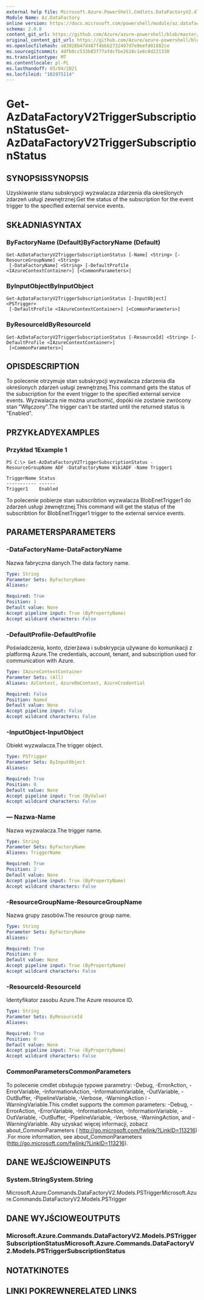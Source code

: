 ```yaml
---
external help file: Microsoft.Azure.PowerShell.Cmdlets.DataFactoryV2.dll-Help.xml
Module Name: Az.DataFactory
online version: https://docs.microsoft.com/powershell/module/az.datafactory/get-azdatafactoryv2triggersubscriptionstatus
schema: 2.0.0
content_git_url: https://github.com/Azure/azure-powershell/blob/master/src/DataFactory/DataFactoryV2/help/Get-AzDataFactoryV2TriggerSubscriptionStatus.md
original_content_git_url: https://github.com/Azure/azure-powershell/blob/master/src/DataFactory/DataFactoryV2/help/Get-AzDataFactoryV2TriggerSubscriptionStatus.md
ms.openlocfilehash: a83028b47d487f4bbb2732497d7e9eefd01882ce
ms.sourcegitcommit: 4dfb0cc533b83f77afdcfbe2618c1e6c8d221330
ms.translationtype: MT
ms.contentlocale: pl-PL
ms.lasthandoff: 03/04/2021
ms.locfileid: "101975114"
---
```

# <span data-ttu-id="fd176-101">Get-AzDataFactoryV2TriggerSubscriptionStatus</span><span class="sxs-lookup"><span data-stu-id="fd176-101">Get-AzDataFactoryV2TriggerSubscriptionStatus</span></span>

## <span data-ttu-id="fd176-102">SYNOPSIS</span><span class="sxs-lookup"><span data-stu-id="fd176-102">SYNOPSIS</span></span>
<span data-ttu-id="fd176-103">Uzyskiwanie stanu subskrypcji wyzwalacza zdarzenia dla określonych zdarzeń usługi zewnętrznej.</span><span class="sxs-lookup"><span data-stu-id="fd176-103">Get the status of the subscription for the event trigger to the specified external service events.</span></span>

## <span data-ttu-id="fd176-104">SKŁADNIA</span><span class="sxs-lookup"><span data-stu-id="fd176-104">SYNTAX</span></span>

### <span data-ttu-id="fd176-105">ByFactoryName (Default)</span><span class="sxs-lookup"><span data-stu-id="fd176-105">ByFactoryName (Default)</span></span>
```
Get-AzDataFactoryV2TriggerSubscriptionStatus [-Name] <String> [-ResourceGroupName] <String>
 [-DataFactoryName] <String> [-DefaultProfile <IAzureContextContainer>] [<CommonParameters>]
```

### <span data-ttu-id="fd176-106">ByInputObject</span><span class="sxs-lookup"><span data-stu-id="fd176-106">ByInputObject</span></span>
```
Get-AzDataFactoryV2TriggerSubscriptionStatus [-InputObject] <PSTrigger>
 [-DefaultProfile <IAzureContextContainer>] [<CommonParameters>]
```

### <span data-ttu-id="fd176-107">ByResourceId</span><span class="sxs-lookup"><span data-stu-id="fd176-107">ByResourceId</span></span>
```
Get-AzDataFactoryV2TriggerSubscriptionStatus [-ResourceId] <String> [-DefaultProfile <IAzureContextContainer>]
 [<CommonParameters>]
```

## <span data-ttu-id="fd176-108">OPIS</span><span class="sxs-lookup"><span data-stu-id="fd176-108">DESCRIPTION</span></span>
<span data-ttu-id="fd176-109">To polecenie otrzymuje stan subskrypcji wyzwalacza zdarzenia dla określonych zdarzeń usługi zewnętrznej.</span><span class="sxs-lookup"><span data-stu-id="fd176-109">This command gets the status of the subscription for the event trigger to the specified external service events.</span></span> <span data-ttu-id="fd176-110">Wyzwalacza nie można uruchomić, dopóki nie zostanie zwrócony stan "Włączony".</span><span class="sxs-lookup"><span data-stu-id="fd176-110">The trigger can't be started until the returned status is "Enabled".</span></span>

## <span data-ttu-id="fd176-111">PRZYKŁADY</span><span class="sxs-lookup"><span data-stu-id="fd176-111">EXAMPLES</span></span>

### <span data-ttu-id="fd176-112">Przykład 1</span><span class="sxs-lookup"><span data-stu-id="fd176-112">Example 1</span></span>
```
PS C:\> Get-AzDataFactoryV2TriggerSubscriptionStatus -ResourceGroupName ADF -DataFactoryName WikiADF -Name Trigger1

TriggerName Status
----------- ------
Trigger1    Enabled
```

<span data-ttu-id="fd176-113">To polecenie pobierze stan subscribtion wyzwalacza BlobEnetTrigger1 do zdarzeń usługi zewnętrznej.</span><span class="sxs-lookup"><span data-stu-id="fd176-113">This command will get the status of the subscribtion for BlobEnetTrigger1 trigger to the external service events.</span></span>

## <span data-ttu-id="fd176-114">PARAMETERS</span><span class="sxs-lookup"><span data-stu-id="fd176-114">PARAMETERS</span></span>

### <span data-ttu-id="fd176-115">-DataFactoryName</span><span class="sxs-lookup"><span data-stu-id="fd176-115">-DataFactoryName</span></span>
<span data-ttu-id="fd176-116">Nazwa fabryczna danych.</span><span class="sxs-lookup"><span data-stu-id="fd176-116">The data factory name.</span></span>

```yaml
Type: String
Parameter Sets: ByFactoryName
Aliases: 

Required: True
Position: 1
Default value: None
Accept pipeline input: True (ByPropertyName)
Accept wildcard characters: False
```

### <span data-ttu-id="fd176-117">-DefaultProfile</span><span class="sxs-lookup"><span data-stu-id="fd176-117">-DefaultProfile</span></span>
<span data-ttu-id="fd176-118">Poświadczenia, konto, dzierżawa i subskrypcja używane do komunikacji z platformą Azure.</span><span class="sxs-lookup"><span data-stu-id="fd176-118">The credentials, account, tenant, and subscription used for communication with Azure.</span></span>

```yaml
Type: IAzureContextContainer
Parameter Sets: (All)
Aliases: AzContext, AzureRmContext, AzureCredential

Required: False
Position: Named
Default value: None
Accept pipeline input: False
Accept wildcard characters: False
```

### <span data-ttu-id="fd176-119">-InputObject</span><span class="sxs-lookup"><span data-stu-id="fd176-119">-InputObject</span></span>
<span data-ttu-id="fd176-120">Obiekt wyzwalacza.</span><span class="sxs-lookup"><span data-stu-id="fd176-120">The trigger object.</span></span>

```yaml
Type: PSTrigger
Parameter Sets: ByInputObject
Aliases: 

Required: True
Position: 0
Default value: None
Accept pipeline input: True (ByValue)
Accept wildcard characters: False
```

### <span data-ttu-id="fd176-121">— Nazwa</span><span class="sxs-lookup"><span data-stu-id="fd176-121">-Name</span></span>
<span data-ttu-id="fd176-122">Nazwa wyzwalacza.</span><span class="sxs-lookup"><span data-stu-id="fd176-122">The trigger name.</span></span>

```yaml
Type: String
Parameter Sets: ByFactoryName
Aliases: TriggerName

Required: True
Position: 2
Default value: None
Accept pipeline input: True (ByPropertyName)
Accept wildcard characters: False
```

### <span data-ttu-id="fd176-123">-ResourceGroupName</span><span class="sxs-lookup"><span data-stu-id="fd176-123">-ResourceGroupName</span></span>
<span data-ttu-id="fd176-124">Nazwa grupy zasobów.</span><span class="sxs-lookup"><span data-stu-id="fd176-124">The resource group name.</span></span>

```yaml
Type: String
Parameter Sets: ByFactoryName
Aliases: 

Required: True
Position: 0
Default value: None
Accept pipeline input: True (ByPropertyName)
Accept wildcard characters: False
```

### <span data-ttu-id="fd176-125">-ResourceId</span><span class="sxs-lookup"><span data-stu-id="fd176-125">-ResourceId</span></span>
<span data-ttu-id="fd176-126">Identyfikator zasobu Azure.</span><span class="sxs-lookup"><span data-stu-id="fd176-126">The Azure resource ID.</span></span>

```yaml
Type: String
Parameter Sets: ByResourceId
Aliases: 

Required: True
Position: 0
Default value: None
Accept pipeline input: True (ByPropertyName)
Accept wildcard characters: False
```

### <span data-ttu-id="fd176-127">CommonParameters</span><span class="sxs-lookup"><span data-stu-id="fd176-127">CommonParameters</span></span>
<span data-ttu-id="fd176-128">To polecenie cmdlet obsługuje typowe parametry: -Debug, -ErrorAction, -ErrorVariable, -InformationAction, -InformationVariable, -OutVariable, -OutBuffer, -PipelineVariable, -Verbose, -WarningAction i -WarningVariable.</span><span class="sxs-lookup"><span data-stu-id="fd176-128">This cmdlet supports the common parameters: -Debug, -ErrorAction, -ErrorVariable, -InformationAction, -InformationVariable, -OutVariable, -OutBuffer, -PipelineVariable, -Verbose, -WarningAction, and -WarningVariable.</span></span> <span data-ttu-id="fd176-129">Aby uzyskać więcej informacji, zobacz about_CommonParameters ( http://go.microsoft.com/fwlink/?LinkID=113216) .</span><span class="sxs-lookup"><span data-stu-id="fd176-129">For more information, see about_CommonParameters (http://go.microsoft.com/fwlink/?LinkID=113216).</span></span>

## <span data-ttu-id="fd176-130">DANE WEJŚCIOWE</span><span class="sxs-lookup"><span data-stu-id="fd176-130">INPUTS</span></span>

### <span data-ttu-id="fd176-131">System.String</span><span class="sxs-lookup"><span data-stu-id="fd176-131">System.String</span></span>
<span data-ttu-id="fd176-132">Microsoft.Azure.Commands.DataFactoryV2.Models.PSTrigger</span><span class="sxs-lookup"><span data-stu-id="fd176-132">Microsoft.Azure.Commands.DataFactoryV2.Models.PSTrigger</span></span>

## <span data-ttu-id="fd176-133">DANE WYJŚCIOWE</span><span class="sxs-lookup"><span data-stu-id="fd176-133">OUTPUTS</span></span>

### <span data-ttu-id="fd176-134">Microsoft.Azure.Commands.DataFactoryV2.Models.PSTriggerSubscriptionStatus</span><span class="sxs-lookup"><span data-stu-id="fd176-134">Microsoft.Azure.Commands.DataFactoryV2.Models.PSTriggerSubscriptionStatus</span></span>

## <span data-ttu-id="fd176-135">NOTATKI</span><span class="sxs-lookup"><span data-stu-id="fd176-135">NOTES</span></span>

## <span data-ttu-id="fd176-136">LINKI POKREWNE</span><span class="sxs-lookup"><span data-stu-id="fd176-136">RELATED LINKS</span></span>

